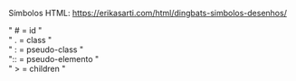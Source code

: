 Símbolos HTML: https://erikasarti.com/html/dingbats-simbolos-desenhos/<br>

"  #  = id  "<br>
"  .  = class  "<br>
"  :  = pseudo-class  "<br>
"::   = pseudo-elemento  "<br>
"  >  = children  "<br>
